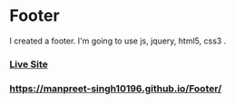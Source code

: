 # Footer

I created a footer. I'm going to use js, jquery, html5, css3 .

### [Live Site](https://manpreet-singh10196.github.io/Footer/)

### https://manpreet-singh10196.github.io/Footer/

